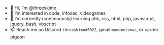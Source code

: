 - 👋 Hi, I’m @threeskimo
- 👀 I’m interested in code, infosec, videogames
- 🌱 I’m currently (continuously) learning ahk, css, html, php, javascript, jquery, bash, vbscript
- 📫 Reach me on Discord `threeskimo#5022`, gmail `mynameismac`, or carrier pigeon

